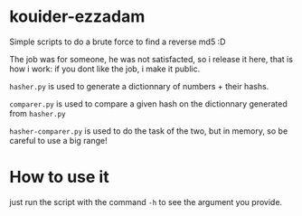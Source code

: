 kouider-ezzadam
===============

Simple scripts to do a brute force to find a reverse md5 :D

The job was for someone, he was not satisfacted, so i release it here, that is how i work: if you dont like the job, i make it public.

`hasher.py` is used to generate a dictionnary of numbers + their hashs.

`comparer.py` is used to compare a given hash on the dictionnary generated from `hasher.py`

`hasher-comparer.py` is used to do the task of the two, but in memory, so be careful to use a big range!

How to use it
===============

just run the script with the command `-h` to see the argument you provide.
